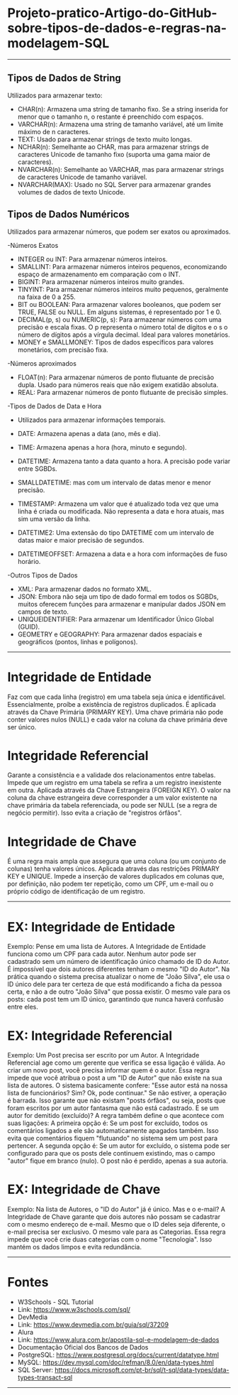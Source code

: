 # Projeto-pratico-Artigo-do-GitHub-sobre-tipos-de-dados-e-regras-na-modelagem-SQL
-------------------------------------------------------------------------------------------------------------------------------------------------------------------------------------------
## Tipos de Dados de String
Utilizados para armazenar texto:

- CHAR(n):	Armazena uma string de tamanho fixo. Se a string inserida for menor que o tamanho n, o restante é preenchido com espaços.
- VARCHAR(n):	Armazena uma string de tamanho variável, até um limite máximo de n caracteres.
- TEXT:	Usado para armazenar strings de texto muito longas.
- NCHAR(n):	Semelhante ao CHAR, mas para armazenar strings de caracteres Unicode de tamanho fixo (suporta uma gama maior de caracteres).
- NVARCHAR(n):	Semelhante ao VARCHAR, mas para armazenar strings de caracteres Unicode de tamanho variável.
- NVARCHAR(MAX):	Usado no SQL Server para armazenar grandes volumes de dados de texto Unicode.

## Tipos de Dados Numéricos
Utilizados para armazenar números, que podem ser exatos ou aproximados.

-Números Exatos
- INTEGER ou INT: Para armazenar números inteiros.
- SMALLINT:	Para armazenar números inteiros pequenos, economizando espaço de armazenamento em comparação com o INT.
- BIGINT:	Para armazenar números inteiros muito grandes.
- TINYINT:	Para armazenar números inteiros muito pequenos, geralmente na faixa de 0 a 255.
- BIT ou BOOLEAN:	Para armazenar valores booleanos, que podem ser TRUE, FALSE ou NULL. Em alguns sistemas, é representado por 1 e 0.
- DECIMAL(p, s) ou NUMERIC(p, s):	Para armazenar números com uma precisão e escala fixas. O p representa o número total de dígitos e o s o número de dígitos após a vírgula decimal. Ideal para valores monetários.
- MONEY e SMALLMONEY:	Tipos de dados específicos para valores monetários, com precisão fixa.

-Números aproximados
- FLOAT(n):	Para armazenar números de ponto flutuante de precisão dupla. Usado para números reais que não exigem exatidão absoluta.
- REAL: Para armazenar números de ponto flutuante de precisão simples.

-Tipos de Dados de Data e Hora
- Utilizados para armazenar informações temporais.

- DATE: Armazena apenas a data (ano, mês e dia).
- TIME: Armazena apenas a hora (hora, minuto e segundo).
- DATETIME:	Armazena tanto a data quanto a hora. A precisão pode variar entre SGBDs.
- SMALLDATETIME: mas com um intervalo de datas menor e menor precisão.
- TIMESTAMP:	Armazena um valor que é atualizado toda vez que uma linha é criada ou modificada. Não representa a data e hora atuais, mas sim uma versão da linha.
- DATETIME2:	Uma extensão do tipo DATETIME com um intervalo de datas maior e maior precisão de segundos.
- DATETIMEOFFSET:	Armazena a data e a hora com informações de fuso horário.

-Outros Tipos de Dados

- XML:	Para armazenar dados no formato XML.
- JSON:	Embora não seja um tipo de dado formal em todos os SGBDs, muitos oferecem funções para armazenar e manipular dados JSON em campos de texto.
- UNIQUEIDENTIFIER:	Para armazenar um Identificador Único Global (GUID).
- GEOMETRY e GEOGRAPHY:	Para armazenar dados espaciais e geográficos (pontos, linhas e polígonos).

------------------------------------------------------------------------------------------------------------------------------------------------------------------------------------------

# Integridade de Entidade
Faz com que cada linha (registro) em uma tabela seja única e identificável. Essencialmente, proíbe a existência de registros duplicados. É aplicada através da Chave Primária (PRIMARY KEY). Uma chave primária não pode conter valores nulos (NULL) e cada valor na coluna da chave primária deve ser único.

# Integridade Referencial
Garante a consistência e a validade dos relacionamentos entre tabelas. Impede que um registro em uma tabela se refira a um registro inexistente em outra.
Aplicada através da Chave Estrangeira (FOREIGN KEY). O valor na coluna da chave estrangeira deve corresponder a um valor existente na chave primária da tabela referenciada, ou pode ser NULL (se a regra de negócio permitir). Isso evita a criação de "registros órfãos".

# Integridade de Chave
É uma regra mais ampla que assegura que uma coluna (ou um conjunto de colunas) tenha valores únicos.
Aplicada através das restrições PRIMARY KEY e UNIQUE. Impede a inserção de valores duplicados em colunas que, por definição, não podem ter repetição, como um CPF, um e-mail ou o próprio código de identificação de um registro.

-------------------------------------------------------------------------------------------------------------------------------------------------------------------------------------------

# EX: Integridade de Entidade 

Exemplo: Pense em uma lista de Autores. A Integridade de Entidade funciona como um CPF para cada autor.
Nenhum autor pode ser cadastrado sem um número de identificação único chamado de ID do Autor.
É impossível que dois autores diferentes tenham o mesmo "ID do Autor".
Na prática quando o sistema precisa atualizar o nome de "João Silva", ele usa o ID único dele para ter certeza de que está modificando a ficha da pessoa certa, e não a de outro "João Silva" que possa existir. O mesmo vale para os posts: cada post tem um ID único, garantindo que nunca haverá confusão entre eles.

# EX: Integridade Referencial 

Exemplo: Um Post precisa ser escrito por um Autor. A Integridade Referencial age como um gerente que verifica se essa ligação é válida.
Ao criar um novo post, você precisa informar quem é o autor. Essa regra impede que você atribua o post a um "ID de Autor" que não existe na sua lista de autores. O sistema basicamente confere: "Esse autor está na nossa lista de funcionários? Sim? Ok, pode continuar." Se não estiver, a operação é barrada.
Isso garante que não existam "posts órfãos", ou seja, posts que foram escritos por um autor fantasma que não está cadastrado.
E se um autor for demitido (excluído)? A regra também define o que acontece com suas ligações:
A primeira opção é: Se um post for excluído, todos os comentários ligados a ele são automaticamente apagados também. Isso evita que comentários fiquem "flutuando" no sistema sem um post para pertencer.
A segunda opção é: Se um autor for excluído, o sistema pode ser configurado para que os posts dele continuem existindo, mas o campo "autor" fique em branco (nulo). O post não é perdido, apenas a sua autoria.

# EX: Integridade de Chave 

Exemplo: Na lista de Autores, o "ID do Autor" já é único. Mas e o e-mail?
A Integridade de Chave garante que dois autores não possam se cadastrar com o mesmo endereço de e-mail. Mesmo que o ID deles seja diferente, o e-mail precisa ser exclusivo.
O mesmo vale para as Categorias. Essa regra impede que você crie duas categorias com o nome "Tecnologia". Isso mantém os dados limpos e evita redundância.

-------------------------------------------------------------------------------------------------------------------------------------------------------------------------------------------

# Fontes
- W3Schools - SQL Tutorial
- Link: https://www.w3schools.com/sql/
- DevMedia
- Link: https://www.devmedia.com.br/guia/sql/37209
- Alura
- Link: https://www.alura.com.br/apostila-sql-e-modelagem-de-dados
- Documentação Oficial dos Bancos de Dados
- PostgreSQL: https://www.postgresql.org/docs/current/datatype.html
- MySQL: https://dev.mysql.com/doc/refman/8.0/en/data-types.html
- SQL Server: https://docs.microsoft.com/pt-br/sql/t-sql/data-types/data-types-transact-sql

-------------------------------------------------------------------------------------------------------------------------------------------------------------------------------------------

